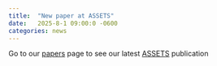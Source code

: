 ```yaml
---
title:  "New paper at ASSETS"
date:   2025-8-1 09:00:0 -0600
categories: news 
---
```

Go to our [papers](/publications/) page to see our latest [ASSETS](https://assets25.sigaccess.org/) publication


